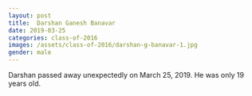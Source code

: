 ```yaml
---
layout: post
title:  Darshan Ganesh Banavar
date: 2019-03-25
categories: class-of-2016
images: /assets/class-of-2016/darshan-g-banavar-1.jpg
gender: male
---
```

Darshan passed away unexpectedly on March 25, 2019. He was only 19 years old.

